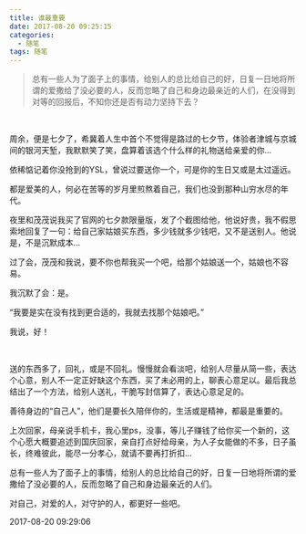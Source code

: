 ```yaml
---
title: 谁最重要
date: 2017-08-20 09:25:15
categories:
  - 随笔
tags: 随笔
---
```


> 总有一些人为了面子上的事情，给别人的总比给自己的好，日复一日地将所谓的爱撒给了没必要的人，反而忽略了自己和身边最亲近的人们，在没得到对等的回报后，不知你还是否有动力坚持下去？

<br>

周余，便是七夕了，希冀着人生中首个不觉得是路过的七夕节，体验者津城与京城间的银河天堑，我默默笑了笑，盘算着该选个什么样的礼物送给亲爱的你...

依稀惦记着你没抢到的YSL，曾说过要送你一个，可是你的生日又或是太过遥远。

都是爱美的人，何必在苦等的岁月里煎熬着自己，我们也没到那种山穷水尽的年代。

<!-- more -->

夜里和茂茂说我买了官网的七夕款限量版，发了个截图给他，他说好贵，我不假思索地回复了一句：给自己家姑娘买东西，多少钱就多少钱吧，又不是送别人。他说是，不是沉默成本...

过了会，茂茂和我说，要不你也帮我买一个吧，给那个姑娘送一个，姑娘也不容易。

我沉默了会：是。

“我要是实在没有找到更合适的，我就去找那个姑娘吧。”

我说，好！

<br>

送的东西多了，回礼，或是不回礼。慢慢就会看淡吧，给别人尽量从简一些，表达个心意，别人不一定正好缺这个东西，买了未必用的上，聊表心意足以。最后我总结出了一个方法，给别人送礼，干脆写封信算了，表达心意足足的。

善待身边的“自己人”，他们是要长久陪伴你的，生活或是精神，都最是重要的。

上次回家，母亲说手机卡，我心里ps，没事，等儿子赚钱了给你买一个新的，这个心愿大概要追述到国庆回家，亲自打点好给母亲，为人子女能做的不多，日子虽长，终难彼此，能尽一分孝心，就请不要再打折扣...

总有一些人为了面子上的事情，给别人的总比给自己的好，日复一日地将所谓的爱撒给了没必要的人，反而忽略了自己和身边最亲近的人们。

对自己，对爱的人，对守护的人，都更好一些吧。


2017-08-20 09:29:06 